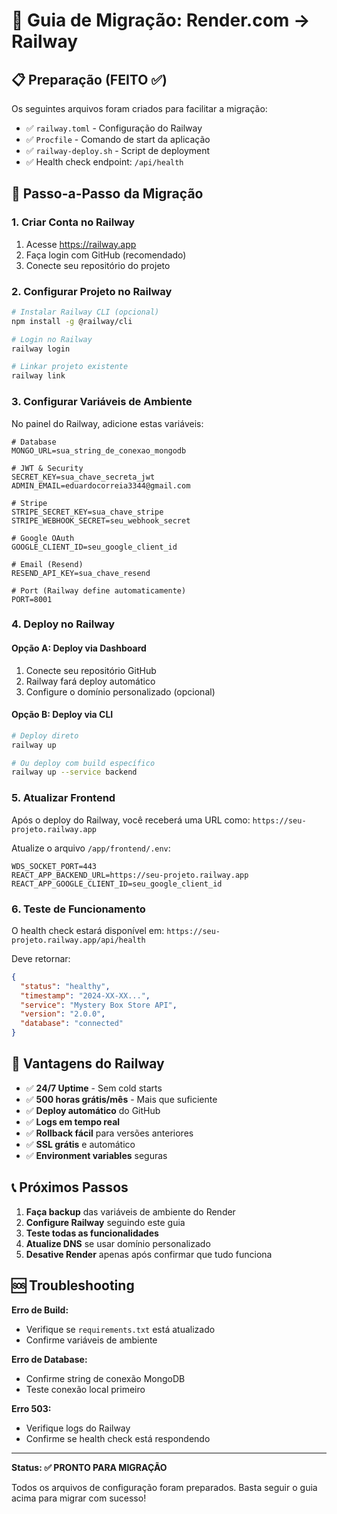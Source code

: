 # 🚀 Guia de Migração: Render.com → Railway

## 📋 Preparação (FEITO ✅)

Os seguintes arquivos foram criados para facilitar a migração:

- ✅ `railway.toml` - Configuração do Railway
- ✅ `Procfile` - Comando de start da aplicação  
- ✅ `railway-deploy.sh` - Script de deployment
- ✅ Health check endpoint: `/api/health`

## 🎯 Passo-a-Passo da Migração

### 1. Criar Conta no Railway
1. Acesse https://railway.app
2. Faça login com GitHub (recomendado)
3. Conecte seu repositório do projeto

### 2. Configurar Projeto no Railway

```bash
# Instalar Railway CLI (opcional)
npm install -g @railway/cli

# Login no Railway
railway login

# Linkar projeto existente
railway link
```

### 3. Configurar Variáveis de Ambiente

No painel do Railway, adicione estas variáveis:

```env
# Database
MONGO_URL=sua_string_de_conexao_mongodb

# JWT & Security  
SECRET_KEY=sua_chave_secreta_jwt
ADMIN_EMAIL=eduardocorreia3344@gmail.com

# Stripe
STRIPE_SECRET_KEY=sua_chave_stripe
STRIPE_WEBHOOK_SECRET=seu_webhook_secret

# Google OAuth
GOOGLE_CLIENT_ID=seu_google_client_id

# Email (Resend)
RESEND_API_KEY=sua_chave_resend

# Port (Railway define automaticamente)
PORT=8001
```

### 4. Deploy no Railway

#### Opção A: Deploy via Dashboard
1. Conecte seu repositório GitHub
2. Railway fará deploy automático
3. Configure o domínio personalizado (opcional)

#### Opção B: Deploy via CLI
```bash
# Deploy direto
railway up

# Ou deploy com build específico
railway up --service backend
```

### 5. Atualizar Frontend

Após o deploy do Railway, você receberá uma URL como:
`https://seu-projeto.railway.app`

Atualize o arquivo `/app/frontend/.env`:

```env
WDS_SOCKET_PORT=443
REACT_APP_BACKEND_URL=https://seu-projeto.railway.app
REACT_APP_GOOGLE_CLIENT_ID=seu_google_client_id
```

### 6. Teste de Funcionamento

O health check estará disponível em:
`https://seu-projeto.railway.app/api/health`

Deve retornar:
```json
{
  "status": "healthy",
  "timestamp": "2024-XX-XX...",
  "service": "Mystery Box Store API", 
  "version": "2.0.0",
  "database": "connected"
}
```

## 🎁 Vantagens do Railway

- ✅ **24/7 Uptime** - Sem cold starts
- ✅ **500 horas grátis/mês** - Mais que suficiente
- ✅ **Deploy automático** do GitHub
- ✅ **Logs em tempo real**
- ✅ **Rollback fácil** para versões anteriores
- ✅ **SSL grátis** e automático
- ✅ **Environment variables** seguras

## 📞 Próximos Passos

1. **Faça backup** das variáveis de ambiente do Render
2. **Configure Railway** seguindo este guia
3. **Teste todas as funcionalidades**
4. **Atualize DNS** se usar domínio personalizado
5. **Desative Render** apenas após confirmar que tudo funciona

## 🆘 Troubleshooting

**Erro de Build:**
- Verifique se `requirements.txt` está atualizado
- Confirme variáveis de ambiente

**Erro de Database:**
- Confirme string de conexão MongoDB
- Teste conexão local primeiro

**Erro 503:**
- Verifique logs do Railway
- Confirme se health check está respondendo

---

**Status: ✅ PRONTO PARA MIGRAÇÃO**

Todos os arquivos de configuração foram preparados. 
Basta seguir o guia acima para migrar com sucesso!